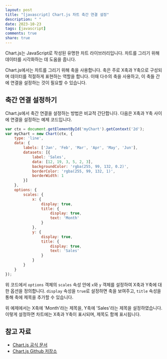 ```yaml
---
layout: post
title: "[javascript] Chart.js 차트 축간 연결 설정"
description: " "
date: 2023-10-23
tags: [javascript]
comments: true
share: true
---
```


Chart.js는 JavaScript로 작성된 유명한 차트 라이브러리입니다. 차트를 그리기 위해 데이터를 시각화하는 데 도움을 줍니다. 

Chart.js에서는 차트를 그리기 위해 축을 사용합니다. 축은 주로 X축과 Y축으로 구성되며 데이터를 적절하게 표현하는 역할을 합니다. 이때 다수의 축을 사용하고, 이 축들 간에 연결을 설정하는 것이 필요할 수 있습니다.

## 축간 연결 설정하기

Chart.js에서 축간 연결을 설정하는 방법은 비교적 간단합니다. 다음은 X축과 Y축 사이에 연결을 설정하는 예제 코드입니다.

```javascript
var ctx = document.getElementById('myChart').getContext('2d');
var myChart = new Chart(ctx, {
    type: 'line',
    data: {
        labels: ['Jan', 'Feb', 'Mar', 'Apr', 'May', 'Jun'],
        datasets: [{
            label: 'Sales',
            data: [12, 19, 3, 5, 2, 3],
            backgroundColor: 'rgba(255, 99, 132, 0.2)',
            borderColor: 'rgba(255, 99, 132, 1)',
            borderWidth: 1
        }]
    },
    options: {
        scales: {
            x: {
                display: true,
                title: {
                    display: true,
                    text: 'Month'
                }
            },
            y: {
                display: true,
                title: {
                    display: true,
                    text: 'Sales'
                }
            }
        }
    }
});
```

위 코드에서 `options` 객체의 `scales` 속성 안에 `x`와 `y` 객체를 설정하여 X축과 Y축에 대한 옵션을 정의합니다. `display` 속성을 `true`로 설정하면 축을 보여주고, `title` 속성을 통해 축에 제목을 추가할 수 있습니다.

위 예제에서는 X축에 'Month'라는 제목을, Y축에 'Sales'라는 제목을 설정하였습니다. 이렇게 설정하면 차트에는 X축과 Y축이 표시되며, 제목도 함께 표시됩니다.

## 참고 자료

- [Chart.js 공식 문서](https://www.chartjs.org/docs/latest/)
- [Chart.js Github 저장소](https://github.com/chartjs/Chart.js)